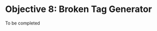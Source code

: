 # Objective 8: Broken Tag Generator

To be completed
<!--stackedit_data:
eyJoaXN0b3J5IjpbOTIwNDU1ODY1LC0xNjA2MDc4MDQwXX0=
-->